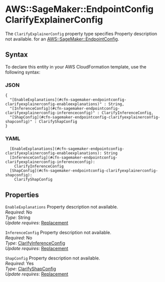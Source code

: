 # AWS::SageMaker::EndpointConfig ClarifyExplainerConfig<a name="aws-properties-sagemaker-endpointconfig-clarifyexplainerconfig"></a>

<a name="aws-properties-sagemaker-endpointconfig-clarifyexplainerconfig-description"></a>The `ClarifyExplainerConfig` property type specifies Property description not available\. for an [AWS::SageMaker::EndpointConfig](aws-resource-sagemaker-endpointconfig.md)\.

## Syntax<a name="aws-properties-sagemaker-endpointconfig-clarifyexplainerconfig-syntax"></a>

To declare this entity in your AWS CloudFormation template, use the following syntax:

### JSON<a name="aws-properties-sagemaker-endpointconfig-clarifyexplainerconfig-syntax.json"></a>

```
{
  "[EnableExplanations](#cfn-sagemaker-endpointconfig-clarifyexplainerconfig-enableexplanations)" : String,
  "[InferenceConfig](#cfn-sagemaker-endpointconfig-clarifyexplainerconfig-inferenceconfig)" : ClarifyInferenceConfig,
  "[ShapConfig](#cfn-sagemaker-endpointconfig-clarifyexplainerconfig-shapconfig)" : ClarifyShapConfig
}
```

### YAML<a name="aws-properties-sagemaker-endpointconfig-clarifyexplainerconfig-syntax.yaml"></a>

```
  [EnableExplanations](#cfn-sagemaker-endpointconfig-clarifyexplainerconfig-enableexplanations): String
  [InferenceConfig](#cfn-sagemaker-endpointconfig-clarifyexplainerconfig-inferenceconfig):
    ClarifyInferenceConfig
  [ShapConfig](#cfn-sagemaker-endpointconfig-clarifyexplainerconfig-shapconfig):
    ClarifyShapConfig
```

## Properties<a name="aws-properties-sagemaker-endpointconfig-clarifyexplainerconfig-properties"></a>

`EnableExplanations` <a name="cfn-sagemaker-endpointconfig-clarifyexplainerconfig-enableexplanations"></a>
Property description not available\.  
_Required_: No  
_Type_: String  
_Update requires_: [Replacement](https://docs.aws.amazon.com/AWSCloudFormation/latest/UserGuide/using-cfn-updating-stacks-update-behaviors.html#update-replacement)

`InferenceConfig` <a name="cfn-sagemaker-endpointconfig-clarifyexplainerconfig-inferenceconfig"></a>
Property description not available\.  
_Required_: No  
_Type_: [ClarifyInferenceConfig](aws-properties-sagemaker-endpointconfig-clarifyinferenceconfig.md)  
_Update requires_: [Replacement](https://docs.aws.amazon.com/AWSCloudFormation/latest/UserGuide/using-cfn-updating-stacks-update-behaviors.html#update-replacement)

`ShapConfig` <a name="cfn-sagemaker-endpointconfig-clarifyexplainerconfig-shapconfig"></a>
Property description not available\.  
_Required_: Yes  
_Type_: [ClarifyShapConfig](aws-properties-sagemaker-endpointconfig-clarifyshapconfig.md)  
_Update requires_: [Replacement](https://docs.aws.amazon.com/AWSCloudFormation/latest/UserGuide/using-cfn-updating-stacks-update-behaviors.html#update-replacement)
